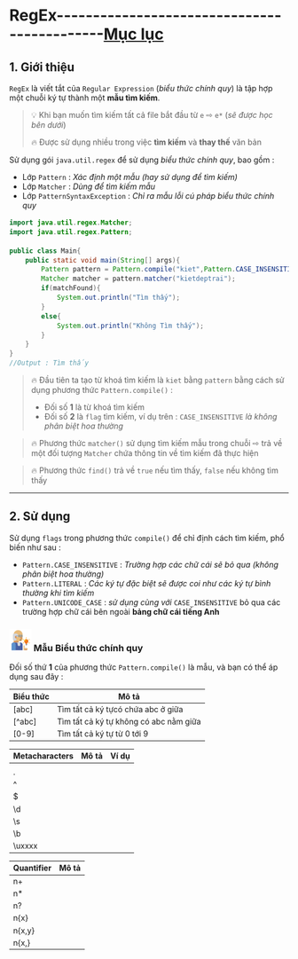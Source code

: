 # RegEx--------------------------------------------[Mục lục](https://github.com/Zenfection/Java)

## 1. Giới thiệu

`RegEx` là viết tắt của `Regular Expression` (*biểu thức chính quy*) là tập hợp một chuỗi ký tự thành một **mẫu tìm kiếm**.

> 💡 Khi bạn muốn tìm kiếm tất cả file bắt đầu từ `e` ⇨ `e*` (*sẽ được học bên dưới*)
> 
> 🔥 Được sử dụng nhiều trong việc **tìm kiếm** và **thay thế** văn bản

Sử dụng gói `java.util.regex` để sử dụng *biểu thức chính quy*, bao gồm : 

- Lớp `Pattern` : *Xác định một mẫu (hay sử dụng để tìm kiếm)*
- Lớp `Matcher` : *Dùng để tìm kiếm mẫu*
- Lớp `PatternSyntaxException` : *Chỉ ra mẫu lỗi cú pháp biểu thức chính quy*

```java
import java.util.regex.Matcher;
import java.util.regex.Pattern;

public class Main{
    public static void main(String[] args){
        Pattern pattern = Pattern.compile("kiet",Pattern.CASE_INSENSITIVE);
        Matcher matcher = pattern.matcher("kietdeptrai");
        if(matchFound){
            System.out.println("Tìm thấy");
        }
        else{
            System.out.println("Không Tìm thấy");
        }
    }
}
//Output : Tìm thấy
```

> 🔥 Đầu tiên ta tạo từ khoá tìm kiếm là `kiet` bằng `pattern` bằng cách sử dụng phương thức `Pattern.compile()` : 
> 
> - Đối số **1** là từ khoá tìm kiếm
> - Đối số **2** là `flag` tìm kiếm, ví dụ trên : `CASE_INSENSITIVE` *là không phân biệt hoa thường*

> 🔥 Phương thức `matcher()` sử dụng tìm kiếm mẫu trong chuỗi ⇨ trả về một đối tượng `Matcher` chứa thông tin về tìm kiếm đã thực hiện

> 🔥 Phương thức `find()` trả về `true` nếu tìm thấy, `false` nếu không tìm thấy

---

## 2. Sử dụng

Sử dụng `flags` trong phương thức `compile()` để chỉ định cách tìm kiếm, phổ biến như sau : 

- `Pattern.CASE_INSENSITIVE` : *Trường hợp các chữ cái sẽ bỏ qua (không phân biệt hoa thường)*
- `Pattern.LITERAL` : *Các ký tự đặc biệt sẽ được coi như các ký tự bình thường khi tìm kiếm*
- `Pattern.UNICODE_CASE` : *sử dụng cùng với* `CASE_INSENSITIVE` bỏ qua các trường hợp chữ cái bên ngoài **bảng chữ cái tiếng Anh**

### ![Professor Malepng](https://raw.githubusercontent.com/Zenfection/Image/master/2021/02/08-17-36-14-Professor%20Male.png) Mẫu Biểu thức chính quy

Đối số thứ **1** của phương thức `Pattern.compile()` là mẫu, và bạn có thể áp dụng sau đây : 

| Biểu thức | Mô tả                                  |
| --------- | -------------------------------------- |
| [abc]     | Tìm tất cả ký tựcó chứa abc ở giữa     |
| [^abc]    | Tìm tất cả ký tự không có abc nằm giữa |
| [0-9]     | Tìm tất cả ký tự từ 0 tới 9            |

| Metacharacters | Mô tả | Ví dụ |
|:-------------- | ----- | ----- |
| |              |       |       |
| .              |       |       |
| ^              |       |       |
| $              |       |       |
| \d             |       |       |
| \s             |       |       |
| \b             |       |       |
| \uxxxx         |       |       |

| Quantifier | Mô tả |
| ---------- | ----- |
| n+         |       |
| n*         |       |
| n?         |       |
| n{x}       |       |
| n{x,y}     |       |
| n{x,}      |       |